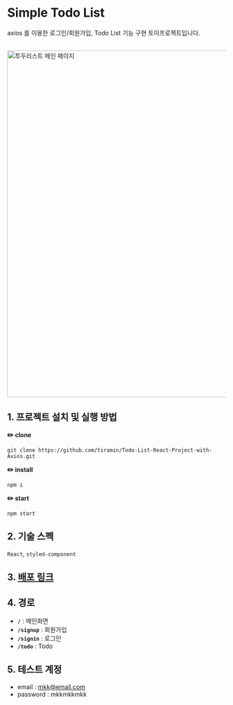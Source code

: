 # Simple Todo List
axios 를 이용한 로그인/회원가입, Todo List 기능 구현 토이프로젝트입니다.

<br>
<img src="https://user-images.githubusercontent.com/92783354/236628203-454055ae-ae57-453b-a923-84cd9db4071a.png" alt="투두리스트 메인 페이지" width="800px" />
<br>

## 1. 프로젝트 설치 및 실행 방법
**✏️ clone**
```
git clone https://github.com/tiramin/Todo-List-React-Project-with-Axios.git
```
**✏️ install**
```
npm i
```
**✏️ start**
```
npm start
```

## 2. 기술 스펙
`React`, `styled-component`

## 3. [배포 링크](simpletodolistofmkk.netlify.app/)

## 4. 경로
  - **`/`** : 메인화면
  - **`/signup`** :  회원가입
  - **`/signin`** : 로그인
  - **`/todo`** : Todo

## 5. 테스트 계정
- email : mkk@email.com
- password : mkkmkkmkk
